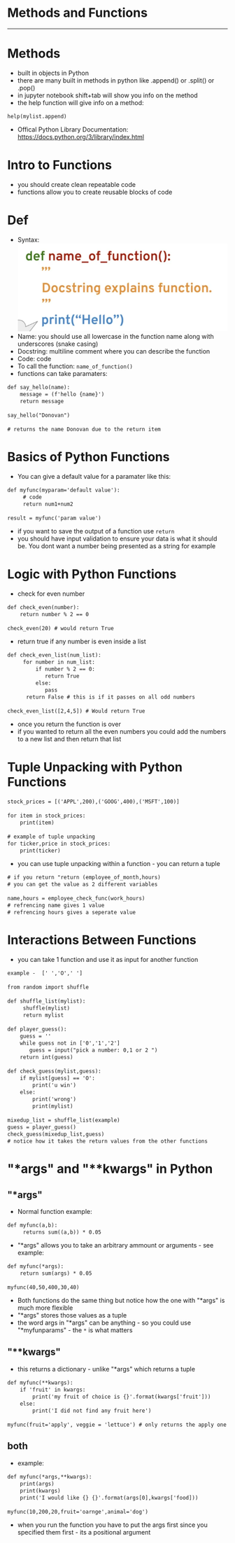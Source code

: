 # Methods and Functions
***

# Methods
* built in objects in Python 
* there are many built in methods in python like .append() or .split() or .pop()
* in jupyter notebook shift+tab will show you info on the method
* the help function will give info on a method:
```
help(mylist.append)
```
* Offical Python Library Documentation: https://docs.python.org/3/library/index.html

# Intro to Functions
* you should create clean repeatable code
* functions allow you to create reusable blocks of code

# Def
* Syntax:
![Python Function Syntax](./section-images/function.png)
* Name: you should use all lowercase in the function name along with underscores (snake casing)
* Docstring: multiline comment where you can describe the function
* Code: code 
* To call the function: ```name_of_function()```
* functions can take paramaters:
```
def say_hello(name):
    message = (f'hello {name}')
    return message

say_hello("Donovan") 

# returns the name Donovan due to the return item
```

# Basics of Python Functions
* You can give a default value for a paramater like this:
```
def myfunc(myparam='default value'):
     # code
     return num1+num2

result = myfunc('param value')
```
* if you want to save the output of a function use ```return```
* you should have input validation to ensure your data is what it should be. You dont want a number being presented as a string for example

# Logic with Python Functions
* check for even number
```
def check_even(number):
    return number % 2 == 0

check_even(20) # would return True
```
* return true if any number is even inside a list
```
def check_even_list(num_list):
     for number in num_list:
         if number % 2 == 0:
            return True
         else:
            pass
      return False # this is if it passes on all odd numbers 

check_even_list([2,4,5]) # Would return True
```
* once you return the function is over
* if you wanted to return all the even numbers you could add the numbers to a new list and then return that list

# Tuple Unpacking with Python Functions
```
stock_prices = [('APPL',200),('GOOG',400),('MSFT',100)]

for item in stock_prices:
    print(item)

# example of tuple unpacking
for ticker,price in stock_prices:
    print(ticker)
```
* you can use tuple unpacking within a function - you can return a tuple 
```
# if you return "return (employee_of_month,hours)
# you can get the value as 2 different variables

name,hours = employee_check_func(work_hours)
# refrencing name gives 1 value
# refrencing hours gives a seperate value

```
# Interactions Between Functions
* you can take 1 function and use it as input for another function
```
example -  [' ','O',' ']

from random import shuffle

def shuffle_list(mylist):
     shuffle(mylist)
     return mylist

def player_guess():
    guess = ''
    while guess not in ['0','1','2']
       guess = input("pick a number: 0,1 or 2 ")
    return int(guess)

def check_guess(mylist,guess):
    if mylist[guess] == 'O':
        print('u win')
    else:
        print('wrong')
        print(mylist)

mixedup_list = shuffle_list(example)
guess = player_guess()
check_guess(mixedup_list,guess) 
# notice how it takes the return values from the other functions
```

# "\*args" and "**kwargs" in Python
## "\*args"
* Normal function example:
```
def myfunc(a,b):
     returns sum((a,b)) * 0.05
```
* "\*args" allows you to take an arbitrary ammount or arguments - see example:
```
def myfunc(*args):
    return sum(args) * 0.05

myfunc(40,50,400,30,40)
```
* Both functions do the same thing but notice how the one with "\*args" is much more flexible
* "\*args" stores those values as a tuple
* the word args in "\*args" can be anything - so you could use "\*myfunparams" - the ```*``` is what matters 

## "**kwargs"
* this returns a dictionary - unlike "\*args" which returns a tuple
```
def myfunc(**kwargs):
    if 'fruit' in kwargs:
        print('my fruit of choice is {}'.format(kwargs['fruit']))
    else: 
        print('I did not find any fruit here')

myfunc(fruit='apply', veggie = 'lettuce') # only returns the apply one

```
## both
* example:
```
def myfunc(*args,**kwargs):
    print(args)
    print(kwargs)
    print('I would like {} {}'.format(args[0],kwargs['food]))

myfunc(10,200,20,fruit='oarnge',animal='dog')
```
* when you run the function you have to put the args first since you specified them first - its a positional argument